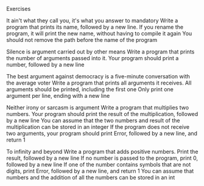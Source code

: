 Exercises

It ain't what they call you, it's what you answer to mandatory Write a program that prints its name, followed by a new line. If you rename the program, it will print the new name, without having to compile it again You should not remove the path before the name of the program



Silence is argument carried out by other means Write a program that prints the number of arguments passed into it. Your program should print a number, followed by a new line



The best argument against democracy is a five-minute conversation with the average voter Write a program that prints all arguments it receives. All arguments should be printed, including the first one Only print one argument per line, ending with a new line



Neither irony or sarcasm is argument Write a program that multiplies two numbers. Your program should print the result of the multiplication, followed by a new line You can assume that the two numbers and result of the multiplication can be stored in an integer If the program does not receive two arguments, your program should print Error, followed by a new line, and return 1



To infinity and beyond Write a program that adds positive numbers. Print the result, followed by a new line If no number is passed to the program, print 0, followed by a new line If one of the number contains symbols that are not digits, print Error, followed by a new line, and return 1 You can assume that numbers and the addition of all the numbers can be stored in an int
